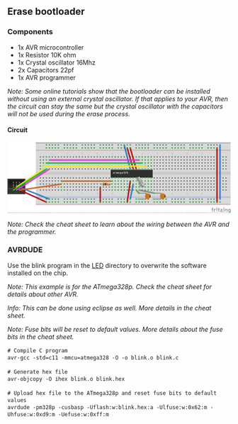 ## Erase bootloader

### Components
* 1x AVR microcontroller
* 1x Resistor 10K ohm
* 1x Crystal oscillator 16Mhz
* 2x Capacitors 22pf
* 1x AVR programmer

*Note: Some online tutorials show that the bootloader can be installed without using an external crystal oscillator. If that applies to your AVR, then the circuit can stay the same but the crystal oscillator with the capacitors will not be used during the erase process.*

#### Circuit
<img src="../../../images/erase-bootloader.jpg">

*Note: Check the cheat sheet to learn about the wiring between the AVR and the programmer.*

### AVRDUDE
Use the blink program in the <a href="../../basic/LED/">LED</a> directory to overwrite the software installed on the chip.

*Note: This example is for the ATmega328p. Check the cheat sheet for details about other AVR.*

*Info: This can be done using eclipse as well. More details in the cheat sheet.*

*Note: Fuse bits will be reset to default values. More details about the fuse bits in the cheat sheet.*

```
# Compile C program
avr-gcc -std=c11 -mmcu=atmega328 -O -o blink.o blink.c

# Generate hex file
avr-objcopy -O ihex blink.o blink.hex

# Upload hex file to the ATmega328p and reset fuse bits to default values
avrdude -pm328p -cusbasp -Uflash:w:blink.hex:a -Ulfuse:w:0x62:m -Uhfuse:w:0xd9:m -Uefuse:w:0xff:m

```
